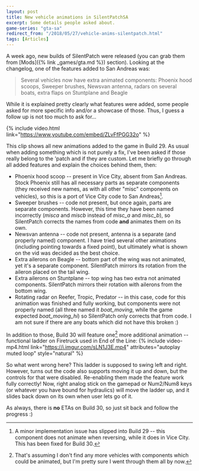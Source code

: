 ```yaml
---
layout: post
title: New vehicle animations in SilentPatchSA
excerpt: Some details people asked about.
game-series: "gta-sa"
redirect_from: "/2018/05/27/vehicle-anims-silentpatch.html"
tags: [Articles]
---
```

A week ago, new builds of SilentPatch were released (you can grab them from [Mods]({% link _games/gta.md %}) section). Looking at the changelog, one of the features added to San Andreas was:

> Several vehicles now have extra animated components: Phoenix hood scoops, Sweeper brushes, Newsvan antenna, radars on several boats, extra flaps on Stuntplane and Beagle

While it is explained pretty clearly what features were added, some people asked for more specific info and/or a showcase of those. Thus, I guess a follow up is not too much to ask for...

{% include video.html link="https://www.youtube.com/embed/ZLvFfPGG32o" %}

This clip shows all new animations added to the game in Build 29. As usual when adding something which is not purely a fix, I've been asked if those really belong to the 'patch and if they are custom.
Let me briefly go through all added features and explain the choices behind them, then:

- Phoenix hood scoop -- present in Vice City, absent from San Andreas. Stock Phoenix still has all necessary parts as separate components
(they received new names, as with all other "misc" components on vehicles), so this is a port of Vice City code to San Andreas[^1].
- Sweeper brushes -- code not present, but once again, parts are separate components. However, this time they have been named incorrectly (*misca* and *miscb* instead of *misc_a* and *misc_b*),
so SilentPatch corrects the names from code **and** animates them on its own.
- Newsvan antenna -- code not present, antenna is a separate (and properly named) component. I have tried several other animations (including pointing towards a fixed point),
but ultimately what is shown on the vid was decided as the best choice.
- Extra ailerons on Beagle -- bottom part of the wing was not animated, yet it's a separate component. SilentPatch mirrors its rotation from the aileron placed on the tail wing.
- Extra ailerons on Stuntplane -- top wing has two extra not animated components. SilentPatch mirrors their rotation with ailerons from the bottom wing.
- Rotating radar on Reefer, Tropic, Predator -- in this case, code for this animation was finished and fully working, but components were not properly named (all three named it *boat_moving*, while the game expected *boat_moving_hi*) so SilentPatch only corrects that from code.
I am not sure if there are any boats which did not have this broken :)

In addition to those, Build 30 will feature one[^2] more additional animation -- functional ladder on Firetruck used in End of the Line:
{% include video-mp4.html link="https://i.imgur.com/sLN1J3E.mp4" attributes="autoplay muted loop" style="natural" %}

So what went wrong here? This ladder is supposed to swing left and right. However, turns out the code also supports moving it up and down, but the controls for that were disabled.
Re-enabling them made the feature work fully correctly! Now, right analog stick on the gamepad or Num2/Num8 keys (or whatever you have bound for hydraulics) will move the ladder up,
and it slides back down on its own when user lets go of it.

As always, there is **no** ETAs on Build 30, so just sit back and follow the progress :)

[^1]: A minor implementation issue has slipped into Build 29 -- this component does not animate when reversing, while it does in Vice City. This has been fixed for Build 30.
[^2]: That's assuming I don't find any more vehicles with components which could be animated, but I'm pretty sure I went through them all by now.

